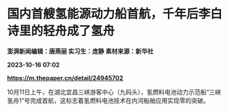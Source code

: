 # 国内首艘氢能源动力船首航，千年后李白诗里的轻舟成了氢舟
**澎湃新闻编辑：唐燕丽 实习生：庞静 素材来源：新华社**

**2023-10-16 07:02**

**https://m.thepaper.cn/detail/24945702**

10月11日上午，在湖北宜昌三峡游客中心（九码头），氢燃料电池动力示范船“三峡氢舟1”号完成首航，这标志着氢燃料电池技术在内河船舶应用实现零的突破。